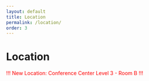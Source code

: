 ```yaml
---
layout: default
title: Location
permalink: /location/
order: 3
---
```

# Location

<span style="color:red">!!! New Location: Conference Center Level 3 - Room B !!! </span>

<!---![Center-Press Room](../images/press-room.png "Center-Press Room")--->
